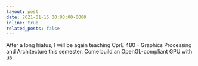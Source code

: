 ```yaml
---
layout: post
date: 2021-01-15 00:00:00-0000
inline: true
related_posts: false
---
```

After a long hiatus, I will be again teaching CprE 480 - Graphics Processing and Architecture this semester. Come build an OpenGL-compliant GPU with us.
